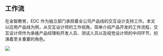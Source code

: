 ## 工作流

在金智教育，EDC 作为独立部门承担着全公司产品线的交互设计支持工作。本文以应用产品线为例，从交互设计师的工作视角，简单介绍产品开发的工作流程，交互设计师作为承接产品经理和开发人员、测试人员以及视觉设计师的中间环节，扮演着至关重要的角色。

![](http://olat3wq2g.bkt.clouddn.com/20170413115455_mLETUh_workflow.png)

